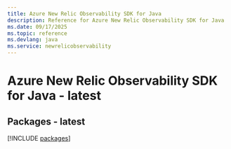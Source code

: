 ```yaml
---
title: Azure New Relic Observability SDK for Java
description: Reference for Azure New Relic Observability SDK for Java
ms.date: 09/17/2025
ms.topic: reference
ms.devlang: java
ms.service: newrelicobservability
---
```

# Azure New Relic Observability SDK for Java - latest
## Packages - latest
[!INCLUDE [packages](new-relic-observability-index.md)]